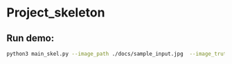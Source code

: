 # Project_skeleton

## Run demo:

```bash
python3 main_skel.py --image_path ./docs/sample_input.jpg  --image_truth_path ./docs/sample_gt.png  --max_radius 10 --show
```